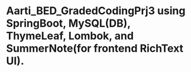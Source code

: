 # Aarti_BED_GradedCodingPrj3 using SpringBoot, MySQL(DB), ThymeLeaf, Lombok, and SummerNote(for frontend RichText UI).
